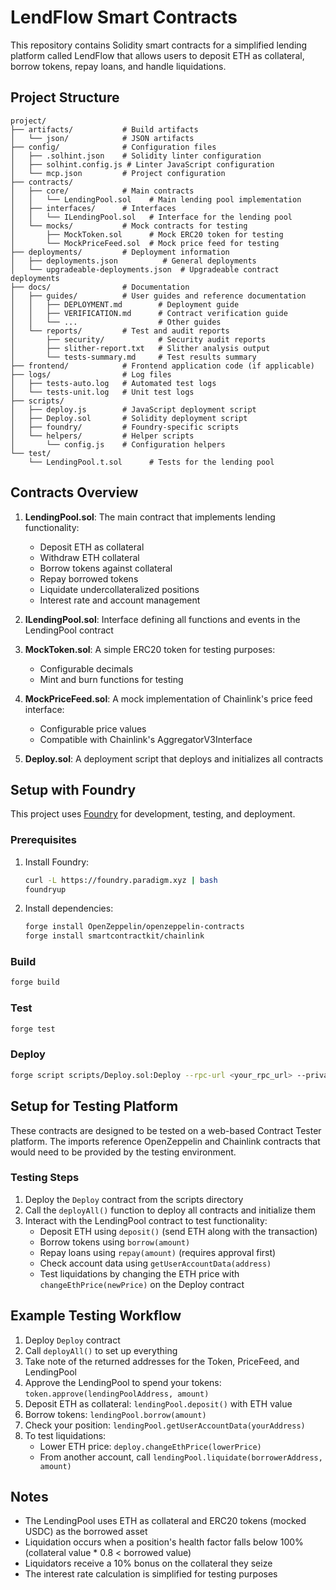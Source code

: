 # LendFlow Smart Contracts

This repository contains Solidity smart contracts for a simplified lending platform called LendFlow that allows users to deposit ETH as collateral, borrow tokens, repay loans, and handle liquidations.

## Project Structure

```
project/
├── artifacts/           # Build artifacts
│   └── json/            # JSON artifacts
├── config/              # Configuration files
│   ├── .solhint.json    # Solidity linter configuration
│   ├── solhint.config.js # Linter JavaScript configuration
│   └── mcp.json         # Project configuration
├── contracts/
│   ├── core/            # Main contracts
│   │   └── LendingPool.sol    # Main lending pool implementation
│   ├── interfaces/      # Interfaces
│   │   └── ILendingPool.sol   # Interface for the lending pool
│   └── mocks/           # Mock contracts for testing
│       ├── MockToken.sol      # Mock ERC20 token for testing
│       └── MockPriceFeed.sol  # Mock price feed for testing
├── deployments/         # Deployment information
│   ├── deployments.json          # General deployments
│   └── upgradeable-deployments.json  # Upgradeable contract deployments
├── docs/                # Documentation
│   ├── guides/          # User guides and reference documentation
│   │   ├── DEPLOYMENT.md        # Deployment guide
│   │   ├── VERIFICATION.md      # Contract verification guide
│   │   └── ...                  # Other guides
│   └── reports/         # Test and audit reports
│       ├── security/            # Security audit reports
│       ├── slither-report.txt   # Slither analysis output
│       └── tests-summary.md     # Test results summary
├── frontend/            # Frontend application code (if applicable)
├── logs/                # Log files
│   ├── tests-auto.log   # Automated test logs
│   └── tests-unit.log   # Unit test logs
├── scripts/
│   ├── deploy.js        # JavaScript deployment script
│   ├── Deploy.sol       # Solidity deployment script
│   ├── foundry/         # Foundry-specific scripts
│   └── helpers/         # Helper scripts
│       └── config.js    # Configuration helpers
└── test/
    └── LendingPool.t.sol      # Tests for the lending pool
```

## Contracts Overview

1. **LendingPool.sol**: The main contract that implements lending functionality:
   - Deposit ETH as collateral
   - Withdraw ETH collateral
   - Borrow tokens against collateral
   - Repay borrowed tokens
   - Liquidate undercollateralized positions
   - Interest rate and account management

2. **ILendingPool.sol**: Interface defining all functions and events in the LendingPool contract

3. **MockToken.sol**: A simple ERC20 token for testing purposes:
   - Configurable decimals
   - Mint and burn functions for testing

4. **MockPriceFeed.sol**: A mock implementation of Chainlink's price feed interface:
   - Configurable price values
   - Compatible with Chainlink's AggregatorV3Interface

5. **Deploy.sol**: A deployment script that deploys and initializes all contracts

## Setup with Foundry

This project uses [Foundry](https://github.com/foundry-rs/foundry) for development, testing, and deployment.

### Prerequisites

1. Install Foundry:
   ```bash
   curl -L https://foundry.paradigm.xyz | bash
   foundryup
   ```

2. Install dependencies:
   ```bash
   forge install OpenZeppelin/openzeppelin-contracts
   forge install smartcontractkit/chainlink
   ```

### Build

```bash
forge build
```

### Test

```bash
forge test
```

### Deploy

```bash
forge script scripts/Deploy.sol:Deploy --rpc-url <your_rpc_url> --private-key <your_private_key>
```

## Setup for Testing Platform

These contracts are designed to be tested on a web-based Contract Tester platform. The imports reference OpenZeppelin and Chainlink contracts that would need to be provided by the testing environment.

### Testing Steps

1. Deploy the `Deploy` contract from the scripts directory
2. Call the `deployAll()` function to deploy all contracts and initialize them
3. Interact with the LendingPool contract to test functionality:
   - Deposit ETH using `deposit()` (send ETH along with the transaction)
   - Borrow tokens using `borrow(amount)`
   - Repay loans using `repay(amount)` (requires approval first)
   - Check account data using `getUserAccountData(address)`
   - Test liquidations by changing the ETH price with `changeEthPrice(newPrice)` on the Deploy contract

## Example Testing Workflow

1. Deploy `Deploy` contract
2. Call `deployAll()` to set up everything
3. Take note of the returned addresses for the Token, PriceFeed, and LendingPool
4. Approve the LendingPool to spend your tokens: `token.approve(lendingPoolAddress, amount)`
5. Deposit ETH as collateral: `lendingPool.deposit()` with ETH value
6. Borrow tokens: `lendingPool.borrow(amount)`
7. Check your position: `lendingPool.getUserAccountData(yourAddress)`
8. To test liquidations:
   - Lower ETH price: `deploy.changeEthPrice(lowerPrice)`
   - From another account, call `lendingPool.liquidate(borrowerAddress, amount)`

## Notes

- The LendingPool uses ETH as collateral and ERC20 tokens (mocked USDC) as the borrowed asset
- Liquidation occurs when a position's health factor falls below 100% (collateral value * 0.8 < borrowed value)
- Liquidators receive a 10% bonus on the collateral they seize
- The interest rate calculation is simplified for testing purposes
